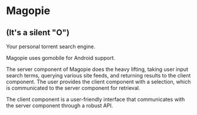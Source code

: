 # Magopie
## (It's a silent "O")

Your personal torrent search engine.

Magopie uses gomobile for Android support.

The server component of Magopie does the heavy lifting, taking user input search terms, querying various site feeds, and returning results to the client component. The user provides the client component with a selection, which is communicated to the server component for retrieval.

The client component is a user-friendly interface that communicates with the server component through a robust API.
